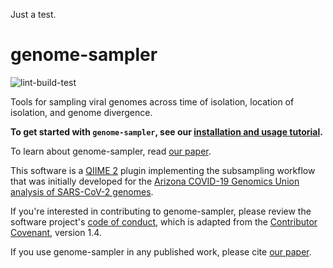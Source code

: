 Just a test. 

# genome-sampler

![lint-build-test](https://github.com/caporaso-lab/genome-sampler/workflows/lint-build-test/badge.svg)

Tools for sampling viral genomes across time of isolation, location of isolation, and genome divergence.

**To get started with `genome-sampler`, see our [installation and usage tutorial](https://caporasolab.us/genome-sampler).**

To learn about genome-sampler, read [our paper](https://f1000research.com/articles/9-657).

This software is a [QIIME 2](https://qiime2.org) plugin implementing the subsampling workflow that was initially developed for the [Arizona COVID-19 Genomics Union analysis of SARS-CoV-2 genomes](https://www.medrxiv.org/content/10.1101/2020.05.08.20095935v1).

If you're interested in contributing to genome-sampler, please review the software project's [code of conduct](https://github.com/caporaso-lab/code-of-conduct/blob/master/code-of-conduct.md), which is adapted from the [Contributor Covenant](https://www.contributor-covenant.org), version 1.4.

If you use genome-sampler in any published work, please cite [our paper](https://f1000research.com/articles/9-657).
